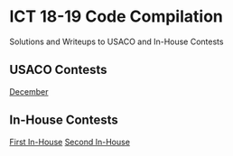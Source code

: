 # ICT 18-19 Code Compilation

Solutions and Writeups to USACO and In-House Contests

## USACO Contests
[December](December)

## In-House Contests
[First In-House](InHouse1)
[Second In-House](InHouse2)
